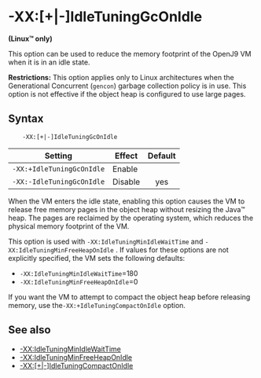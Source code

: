 <!--
* Copyright (c) 2017, 2018 IBM Corp. and others
*
* This program and the accompanying materials are made
* available under the terms of the Eclipse Public License 2.0
* which accompanies this distribution and is available at
* https://www.eclipse.org/legal/epl-2.0/ or the Apache
* License, Version 2.0 which accompanies this distribution and
* is available at https://www.apache.org/licenses/LICENSE-2.0.
*
* This Source Code may also be made available under the
* following Secondary Licenses when the conditions for such
* availability set forth in the Eclipse Public License, v. 2.0
* are satisfied: GNU General Public License, version 2 with
* the GNU Classpath Exception [1] and GNU General Public
* License, version 2 with the OpenJDK Assembly Exception [2].
*
* [1] https://www.gnu.org/software/classpath/license.html
* [2] http://openjdk.java.net/legal/assembly-exception.html
*
* SPDX-License-Identifier: EPL-2.0 OR Apache-2.0 OR GPL-2.0 WITH
* Classpath-exception-2.0 OR LicenseRef-GPL-2.0 WITH Assembly-exception
-->

# -XX:\[+|-\]IdleTuningGcOnIdle  

**(Linux&trade; only)**

This option can be used to reduce the memory footprint of the OpenJ9 VM when it is in an idle state.

<i class="fa fa-exclamation-triangle" aria-hidden="true"></i> **Restrictions:** This option applies only to Linux architectures when the Generational Concurrent (`gencon`) garbage collection policy is in use. This option is not effective if the object heap is configured to use large pages.

## Syntax

        -XX:[+|-]IdleTuningGcOnIdle

| Setting                   | Effect  | Default                                                                            |
|---------------------------|---------|:----------------------------------------------------------------------------------:|
| `-XX:+IdleTuningGcOnIdle` | Enable  |                                                                                    |
| `-XX:-IdleTuningGcOnIdle` | Disable | <i class="fa fa-check" aria-hidden="true"></i><span class="sr-only">yes</span> |


When the VM enters the idle state, enabling this option causes the VM to release free memory pages in the object heap without resizing the Java&trade; heap. The pages are reclaimed by the operating system, which reduces the physical memory footprint of the VM.

This option is used with `-XX:IdleTuningMinIdleWaitTime` and `-XX:IdleTuningMinFreeHeapOnIdle` . If values for these options are not explicitly specified, the VM sets the following defaults:

-   `-XX:IdleTuningMinIdleWaitTime`=180
-   `-XX:IdleTuningMinFreeHeapOnIdle`=0


If you want the VM to attempt to compact the object heap before releasing memory, use the`-XX:+IdleTuningCompactOnIdle` option.

## See also

- [-XX:IdleTuningMinIdleWaitTime](xxidletuningminidlewaittime.md)
- [-XX:IdleTuningMinFreeHeapOnIdle](xxidletuningminfreeheaponidle.md)
- [-XX:\[+|-\]IdleTuningCompactOnIdle](xxidletuningcompactonidle.md)


<!-- ==== END OF TOPIC ==== xxidletuninggconidle.md ==== -->
